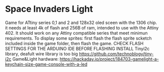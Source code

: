 # Space Invaders Light
Game for ATtiny series 0,1 and 2 and 128x32 oled sceen with the 1306 chip. it needs at least 4k of flash and 256B of ram, intended to use with the 
Attiny 402. 
It should work on any Attiny compatible series that meet minimun requirements.
To display some sprites: first flash the flash sprite scketch included inside the game folder, then flash the game.
CHECK FLASH SETTINGS FOR THE ARDUINO IDE BEFORE FLASHING
INSTALL Tinyi2c library, deafult wire library is too big https://github.com/technoblogy/tiny-i2c
Game&Light hardware:
https://hackaday.io/project/184703-gamelight-a-keychain-size-game-console-with-a-led
